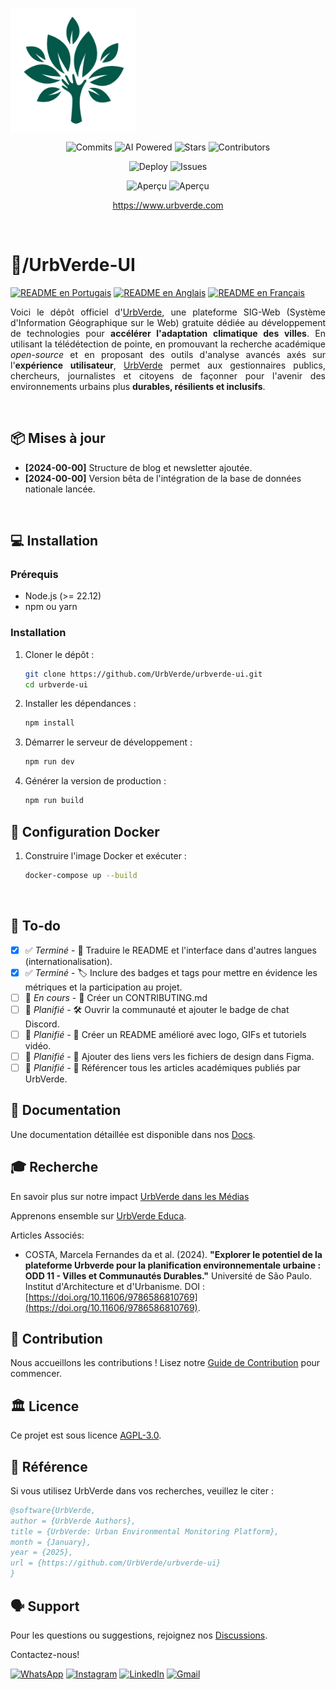 <!-- urbverde-ui/README_FR.md  -->
<p align="center">
    <a href="/" style="display: flex; align-items: center; gap: 8px; text-decoration: none;">
        <img src="src/assets/images/logo-white.png" alt="UrbVerde" width="200" height="200">
    </a>
</p>

<p align="center">
    <img src="https://img.shields.io/github/commit-activity/m/UrbVerde/urbverde-ui?style=for-the-badge" alt="Commits" 
         href="https://github.com/UrbVerde/urbverde-ui/commits/main" >
    <img src="https://img.shields.io/badge/AI-Powered-blue?style=for-the-badge" alt="AI Powered" 
         href="https://urbverde.iau.usp.br/" >
    <img src="https://img.shields.io/github/stars/UrbVerde/urbverde-ui?style=for-the-badge" alt="Stars" 
         href="https://github.com/UrbVerde/urbverde-ui/stargazers" >
    <img src="https://img.shields.io/github/contributors/UrbVerde/urbverde-ui?style=for-the-badge" alt="Contributors" 
         href="https://github.com/UrbVerde/urbverde-ui/graphs/contributors" >
</p>

<p align="center">
    <img src="https://github.com/UrbVerde/urbverde-ui/actions/workflows/deploy.yml/badge.svg" alt="Deploy" 
         href="https://github.com/UrbVerde/urbverde-ui/actions/workflows/deploy.yml">
    <img src="https://img.shields.io/github/issues-pr/UrbVerde/urbverde-ui" alt="Issues" 
         href="https://github.com/UrbVerde/urbverde-ui/issues">
</p>

<p align="center">
    <img src="https://i.ibb.co/44F7ZMG/Captura-de-tela-2025-01-05-022659.png" href="https://urbverde.com" alt="Aperçu">
    <img src="https://i.ibb.co/R9T9vsC/Captura-de-tela-2024-12-30-150306.png" href="https://urbverde.com" alt="Aperçu">
    </a>
</p>
<p align="center">
    <a href="https://www.urbverde.com">https://www.urbverde.com</a>
    </p>

<br>

</p>

<h1>📁/UrbVerde-UI</h1>

[![README en Portugais](https://img.shields.io/badge/Português-d9d9d9)](./README_BR.md)
[![README en Anglais](https://img.shields.io/badge/English-d9d9d9)](./README.md)
[![README en Français](https://img.shields.io/badge/Français-d9d9d9)](./README_FR.md)

<p align="justify">
Voici le dépôt officiel d'<a href="https://urbverde.com">UrbVerde</a>, une plateforme SIG-Web (Système d'Information Géographique sur le Web) gratuite dédiée au développement de technologies pour <strong>accélérer l'adaptation climatique des villes</strong>. En utilisant la télédétection de pointe, en promouvant la recherche académique <em>open-source</em> et en proposant des outils d'analyse avancés axés sur l'<strong>expérience utilisateur</strong>, <a href="https://urbverde.com">UrbVerde</a> permet aux gestionnaires publics, chercheurs, journalistes et citoyens de façonner pour l'avenir des environnements urbains plus <strong>durables, résilients et inclusifs</strong>.
</p>

<br>

## 📦 Mises à jour
- **[2024-00-00]** Structure de blog et newsletter ajoutée.
- **[2024-00-00]** Version bêta de l'intégration de la base de données nationale lancée.

<br>

## 💻 Installation

### Prérequis

- Node.js (>= 22.12)
- npm ou yarn

### Installation

1. Cloner le dépôt :
   ```sh
   git clone https://github.com/UrbVerde/urbverde-ui.git
   cd urbverde-ui
   ```

2. Installer les dépendances :
   ```sh
   npm install
   ```

3. Démarrer le serveur de développement :
   ```sh
   npm run dev
   ```

4. Générer la version de production :
   ```sh
   npm run build
   ```

## 🐳 Configuration Docker

1. Construire l'image Docker et exécuter :
   ```sh
   docker-compose up --build
   ```

<br>

## 🎯 To-do
- [x] ✅ _Terminé_ - 📄 Traduire le README et l'interface dans d'autres langues (internationalisation).
- [x] ✅ _Terminé_ - 🏷️ Inclure des badges et tags pour mettre en évidence les métriques et la participation au projet.
- [ ] 🚧 _En cours_ - 📄 Créer un CONTRIBUTING.md
- [ ] 📅 _Planifié_ - 🛠️ Ouvrir la communauté et ajouter le badge de chat Discord.
- [ ] 📅 _Planifié_ - 📄 Créer un README amélioré avec logo, GIFs et tutoriels vidéo.
- [ ] 📅 _Planifié_ - 🎨 Ajouter des liens vers les fichiers de design dans Figma.
- [ ] 📅 _Planifié_ - 📄 Référencer tous les articles académiques publiés par UrbVerde.

## 📖 Documentation

Une documentation détaillée est disponible dans nos [Docs](https://urbverde-educa.tawk.help/).

## 🎓 Recherche

En savoir plus sur notre impact [UrbVerde dans les Médias](https://urbverde-educa.tawk.help/category/urbverde-nas-m%C3%ADdias)

Apprenons ensemble sur [UrbVerde Educa](https://urbverde-educa.tawk.help/).

Articles Associés:

- COSTA, Marcela Fernandes da et al. (2024). **"Explorer le potentiel de la plateforme Urbverde pour la planification environnementale urbaine : ODD 11 - Villes et Communautés Durables."** Université de São Paulo. Institut d'Architecture et d'Urbanisme. DOI : [https://doi.org/10.11606/9786586810769](https://doi.org/10.11606/9786586810769).

## 🧩 Contribution

Nous accueillons les contributions ! Lisez notre [Guide de Contribution](CONTRIBUTING.md) pour commencer.

## 🏛️  Licence

Ce projet est sous licence [AGPL-3.0](LICENSE).

## 📜 Référence

Si vous utilisez UrbVerde dans vos recherches, veuillez le citer :

```bibtex
@software{UrbVerde, 
author = {UrbVerde Authors},
title = {UrbVerde: Urban Environmental Monitoring Platform},
month = {January},
year = {2025},
url = {https://github.com/UrbVerde/urbverde-ui}
}
```

## 🗣 Support

Pour les questions ou suggestions, rejoignez nos [Discussions](https://github.com/UrbVerde/urbverde-ui/discussions).

Contactez-nous! 

[![WhatsApp](https://img.shields.io/badge/WhatsApp-25D366?style=for-the-badge&logo=whatsapp&logoColor=white)](https://wa.me/+5511916709802)
[![Instagram](https://img.shields.io/badge/Instagram-E4405F?style=for-the-badge&logo=instagram&logoColor=white)](https://instagram.com/urb.verde)
[![LinkedIn](https://img.shields.io/badge/linkedin-%230077B5.svg?style=for-the-badge&logo=linkedin&logoColor=white)](https://www.linkedin.com/company/urbverde/)
[![Gmail](https://img.shields.io/badge/Gmail-D14836?style=for-the-badge&logo=gmail&logoColor=white)](mailto:comunica.urbverde@usp.br)
